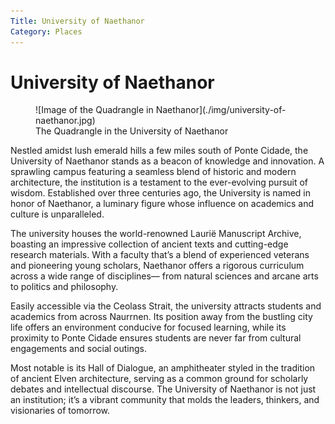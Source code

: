 ```yaml
---
Title: University of Naethanor
Category: Places
---
```


# University of Naethanor

<figure class="pic-banner">
![Image of the Quadrangle in Naethanor](./img/university-of-naethanor.jpg)
<figcaption>The Quadrangle in the University of Naethanor</figcaption>
</figure>


Nestled amidst lush emerald hills a few miles south of Ponte Cidade, the University of Naethanor stands as a beacon of knowledge and innovation. A sprawling campus featuring a seamless blend of historic and modern architecture, the institution is a testament to the ever-evolving pursuit of wisdom. Established over three centuries ago, the University is named in honor of Naethanor, a luminary figure whose influence on academics and culture is unparalleled.

The university houses the world-renowned Laurië Manuscript Archive, boasting an impressive collection of ancient texts and cutting-edge research materials. With a faculty that&rsquo;s a blend of experienced veterans and pioneering young scholars, Naethanor offers a rigorous curriculum across a wide range of disciplines— from natural sciences and arcane arts to politics and philosophy.

Easily accessible via the Ceolass Strait, the university attracts students and academics from across Naurrnen. Its position away from the bustling city life offers an environment conducive for focused learning, while its proximity to Ponte Cidade ensures students are never far from cultural engagements and social outings.

Most notable is its Hall of Dialogue, an amphitheater styled in the tradition of ancient Elven architecture, serving as a common ground for scholarly debates and intellectual discourse. The University of Naethanor is not just an institution; it&rsquo;s a vibrant community that molds the leaders, thinkers, and visionaries of tomorrow.

